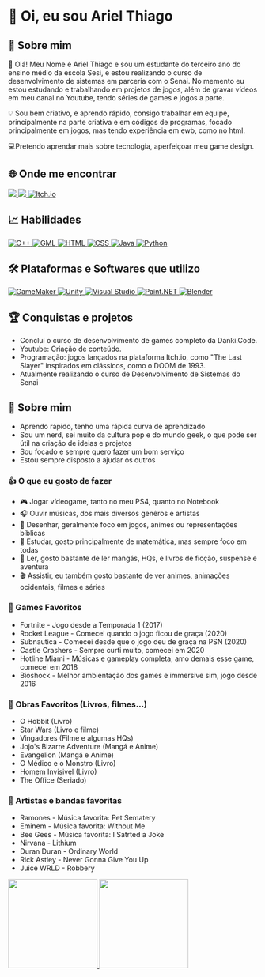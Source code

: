 
# 🖖 Oi, eu sou Ariel Thiago

## 🌟 Sobre mim

📱 Olá! Meu Nome é Ariel Thiago e sou um estudante do terceiro ano  do ensino médio da escola Sesi, e estou realizando o curso de desenvolvimento de sistemas em parceria com o Senai. No memento eu estou estudando e trabalhando em projetos de jogos, além de gravar vídeos em meu canal no Youtube, tendo séries de games e jogos a parte.

💡 Sou bem criativo, e aprendo rápido, consigo trabalhar em equipe, principalmente na parte criativa e em códigos de programas, focado principalmente em jogos, mas tendo experiência em ewb, como no html.

💻Pretendo aprendar mais sobre tecnologia, aperfeiçoar meu game design.

## 🌐 Onde me encontrar

<div>
<a href="https://www.youtube.com/@neon_charger80" target="_blank"> <img loading="lazy" src="https://img.shields.io/badge/YouTube-FF0000?style=for-the-badge&logo=youtube&logoColor=white">
  </a> 

<a href="mailto:arielneonretro@gmail.com">
  <img loading="lazy" src="https://img.shields.io/badge/Gmail-D14836?style=for-the-badge&logo=gmail&logoColor=white" target="_blank">
</a>

<a href="https://neowizardgang.itch.io" target="_blank">
  <img loading="lazy" src="https://img.shields.io/badge/Itch.io-333333?style=for-the-badge&logo=itch.io&logoColor=white" alt="Itch.io">
</a>
</div>

##  📈 Habilidades

<a href="https://isocpp.org" target="_blank">
  <img loading="lazy" src="https://img.shields.io/badge/C%2B%2B-00599C?style=for-the-badge&logo=c%2B%2B&logoColor=white" alt="C++">
</a>

<a href="https://www.yoyogames.com/gml" target="_blank">
  <img loading="lazy" src="https://img.shields.io/badge/GML-000000?style=for-the-badge&logo=game-maker&logoColor=white" alt="GML">
</a>

<a href="https://developer.mozilla.org/en-US/docs/Web/HTML" target="_blank">
  <img loading="lazy" src="https://img.shields.io/badge/HTML-E34F26?style=for-the-badge&logo=html5&logoColor=white" alt="HTML">
</a>

<a href="https://developer.mozilla.org/en-US/docs/Web/CSS" target="_blank">
  <img loading="lazy" src="https://img.shields.io/badge/CSS-1572B6?style=for-the-badge&logo=css3&logoColor=white" alt="CSS">
</a>

<a href="https://www.java.com" target="_blank">
  <img loading="lazy" src="https://img.shields.io/badge/Java-007396?style=for-the-badge&logo=java&logoColor=white" alt="Java">
</a>

<a href="https://www.python.org" target="_blank">
  <img loading="lazy" src="https://img.shields.io/badge/Python-3776AB?style=for-the-badge&logo=python&logoColor=white" alt="Python">
</a>

## 🛠️ Plataformas e Softwares que utilizo

<a href="https://www.yoyogames.com/en/gamemaker" target="_blank">
  <img loading="lazy" src="https://img.shields.io/badge/GameMaker-00B5E2?style=for-the-badge&logo=gamemaker&logoColor=white" alt="GameMaker">
</a>

<a href="https://unity.com" target="_blank">
  <img loading="lazy" src="https://img.shields.io/badge/Unity-000000?style=for-the-badge&logo=unity&logoColor=white" alt="Unity">
</a>

<a href="https://visualstudio.microsoft.com" target="_blank">
  <img loading="lazy" src="https://img.shields.io/badge/Visual_Studio-5C2D91?style=for-the-badge&logo=visualstudio&logoColor=white" alt="Visual Studio">
</a>

<a href="https://www.getpaint.net" target="_blank">
  <img loading="lazy" src="https://img.shields.io/badge/Paint.NET-2B4F1E?style=for-the-badge&logo=paintdotnet&logoColor=white" alt="Paint.NET">
</a>

<a href="https://www.blender.org" target="_blank">
  <img loading="lazy" src="https://img.shields.io/badge/Blender-F5792A?style=for-the-badge&logo=blender&logoColor=white" alt="Blender">
</a>


## 🏆 Conquistas e projetos

* Concluí o curso de desenvolvimento de games completo da Danki.Code.
* Youtube: Criação de conteúdo.
* Programação: jogos lançados na plataforma Itch.io, como "The Last Slayer" inspirados em clássicos, como o DOOM de 1993.
* Atualmente realizando o curso de Desenvolvimento de Sistemas do Senai

## 🎲 Sobre mim

* Aprendo rápido, tenho uma rápida curva de aprendizado
* Sou um nerd, sei muito da cultura pop e do mundo geek, o que pode ser útil na criação de ideias e projetos
* Sou focado e sempre quero fazer um bom serviço
* Estou sempre disposto a ajudar os outros

### 👍 O que eu gosto de fazer

* 🎮 Jogar vídeogame, tanto no meu PS4, quanto no Notebook
* 🎧 Ouvir músicas, dos mais diversos genêros e artistas
* 🎨 Desenhar, geralmente foco em jogos, animes ou representações bíblicas
* 📄 Estudar, gosto principalmente de matemática, mas sempre foco em todas
* 📜 Ler, gosto bastante de ler mangás, HQs, e livros de ficção, suspense e aventura
* 🎬 Assistir, eu também gosto bastante de ver animes, animações ocidentais, filmes e séries

### 👾 Games Favoritos

* Fortnite - Jogo desde a Temporada 1 (2017)
* Rocket League - Comecei quando o jogo ficou de graça (2020)
* Subnautica - Comecei desde que o jogo deu de graça na PSN (2020)
* Castle Crashers - Sempre curti muito, comecei em 2020
* Hotline Miami - Músicas e gameplay completa, amo demais esse game, comecei em 2018
* Bioshock - Melhor ambientação dos games e immersive sim, jogo desde 2016

### 📖 Obras Favoritos (Livros, filmes...)

* O Hobbit (Livro)
* Star Wars (Livro e filme)
* Vingadores (Filme e algumas HQs)
* Jojo's Bizarre Adventure (Mangá e Anime)
* Evangelion (Mangá e Anime)
* O Médico e o Monstro (Livro)
* Homem Invisivel (Livro)
* The Office (Seriado)

### 🎸 Artistas e bandas favoritas

* Ramones - Música favorita: Pet Sematery
* Eminem - Música favorita: Without Me
* Bee Gees - Música favorita: I Satrted a Joke
* Nirvana - Lithium
* Duran Duran - Ordinary World
* Rick Astley - Never Gonna Give You Up
* Juice WRLD - Robbery

<a href="https://github.com/ArielThiago">
<img loading="lazy" height="180em" src="https://github-readme-stats.vercel.app/api/top-langs/?username=seu-usuário-aqui&layout=compact&langs_count=7&theme=dracula"/>
<img loading="lazy" height="180em" src="https://github-readme-stats.vercel.app/api?username=seu-usuário-aqui&show_icons=true&theme=dracula&include_all_commits=true&count_private=true"/>

